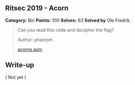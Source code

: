 ## Ritsec 2019 - Acorn

**Category:** Bin
**Points:** 100
**Solves:** 63
**Solved by** Ole Fredrik

>Can you read this code and decipher the flag?
>
>Author: phantom
>
>[acorns.asm](acorns.asm)

## Write-up

( Not yet )



